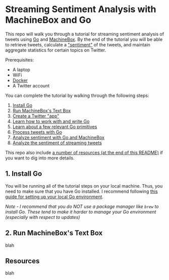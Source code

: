 # Streaming Sentiment Analysis with MachineBox and Go

This repo will walk you through a tutorial for streaming sentiment analysis of tweets using [Go](https://golang.org/) and [MachineBox](https://machinebox.io/). By the end of the tutorial you will be able to retrieve tweets, calculate a ["sentiment"](https://en.wikipedia.org/wiki/Sentiment_analysis) of the tweets, and maintain aggregate statistics for certain topics on Twitter.

Prerequisites:

- A laptop
- WiFi
- [Docker](https://docs.docker.com/install/)
- A Twitter account

You can complete the tutorial by walking through the following steps:

1. [Install Go]()
2. [Run MachineBox's Text Box]()
3. [Create a Twitter "app"]()
4. [Learn how to work with and write Go]()
5. [Learn about a few relevant Go primitives]()
6. [Process tweets with Go]()
7. [Analyze sentiment with Go and MachineBox]()
8. [Analyze the sentiment of streaming tweets]()

This repo also include [a number of resources (at the end of this README)](#resources) if you want to dig into more details.

## 1. Install Go

You will be running all of the tutorial steps on your local machine. Thus, you need to make sure that you have Go installed. I recommend following [this guide for setting up your local Go environment](https://www.ardanlabs.com/blog/2016/05/installing-go-and-your-workspace.html). 

*Note - I recommend that you do NOT use a package manager like `brew` to install Go. These tend to make it harder to manage your Go environment (especially with respect to updates)*

## 2. Run MachineBox's Text Box

blah

## Resources 

blah
